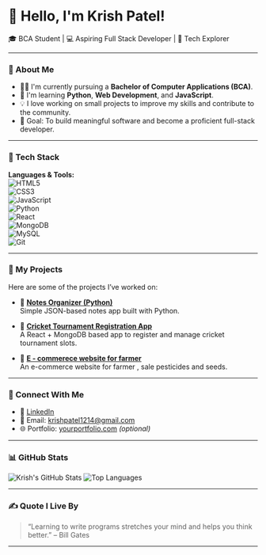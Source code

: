 # 👋 Hello, I'm Krish Patel!

🎓 BCA Student | 💻 Aspiring Full Stack Developer | 🚀 Tech Explorer

---

### 🧠 About Me
- 👨‍🎓 I'm currently pursuing a **Bachelor of Computer Applications (BCA)**.
- 🌱 I'm learning **Python**, **Web Development**, and **JavaScript**.
- 💡 I love working on small projects to improve my skills and contribute to the community.
- 🎯 Goal: To build meaningful software and become a proficient full-stack developer.

---

### 💼 Tech Stack

**Languages & Tools:**  
![HTML5](https://img.shields.io/badge/-HTML5-E34F26?logo=html5&logoColor=fff&style=flat)  
![CSS3](https://img.shields.io/badge/-CSS3-1572B6?logo=css3&logoColor=fff&style=flat)  
![JavaScript](https://img.shields.io/badge/-JavaScript-F7DF1E?logo=javascript&logoColor=000&style=flat)  
![Python](https://img.shields.io/badge/-Python-3776AB?logo=python&logoColor=fff&style=flat)  
![React](https://img.shields.io/badge/-React-61DAFB?logo=react&logoColor=000&style=flat)  
![MongoDB](https://img.shields.io/badge/-MongoDB-47A248?logo=mongodb&logoColor=fff&style=flat)  
![MySQL](https://img.shields.io/badge/-MySQL-00000F?logo=mysql&logoColor=fff&style=flat)  
![Git](https://img.shields.io/badge/-Git-F05032?logo=git&logoColor=fff&style=flat)  

---

### 📌 My Projects
Here are some of the projects I’ve worked on:

- 📝 [**Notes Organizer (Python)**](https://github.com/krishpatel1124/NotesOrganizer)  
  Simple JSON-based notes app built with Python.

- 🏏 [**Cricket Tournament Registration App**](https://github.com/krishpatel1124/cricket-registration)  
  A React + MongoDB based app to register and manage cricket tournament slots.

- 💊 [**E - commerece website for farmer**](https://github.com/krishpatel1124/E-commerce_website_for_farmer)  
  An e-commerce website for farmer , sale pesticides and seeds.

---

### 🔗 Connect With Me
- 💼 [LinkedIn](https://www.linkedin.com/in/krishpatel124) 
- 📧 Email: krishpatel1214@gmail.com 
- 🌐 Portfolio: [yourportfolio.com](https://yourportfolio.com) *(optional)*

---

### 📊 GitHub Stats
![Krish's GitHub Stats](https://github-readme-stats.vercel.app/api?username=krishpatel1124&show_icons=true&theme=radical)
![Top Languages](https://github-readme-stats.vercel.app/api/top-langs/?username=krishpatel1124&layout=compact&theme=radical)

---

### ✍️ Quote I Live By
> “Learning to write programs stretches your mind and helps you think better.” – Bill Gates

---


